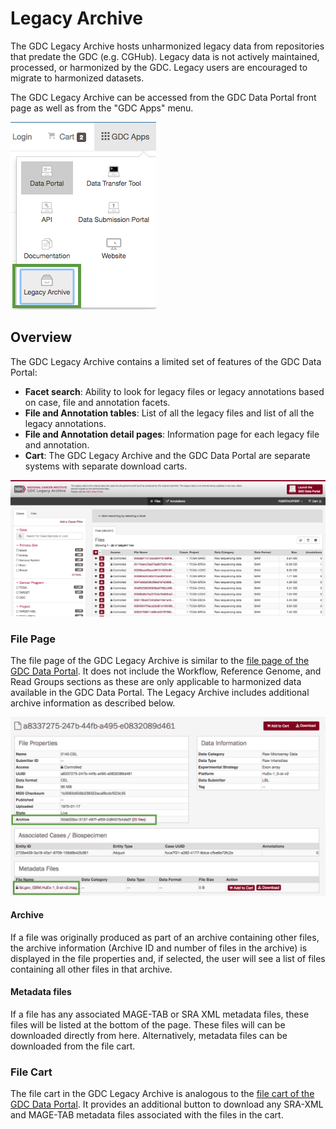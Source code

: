 # Legacy Archive

The GDC Legacy Archive hosts unharmonized legacy data from repositories that predate the GDC (e.g. CGHub). Legacy data is not actively maintained, processed, or harmonized by the GDC. Legacy users are encouraged to migrate to harmonized datasets.

The GDC Legacy Archive can be accessed from the GDC Data Portal front page as well as from the "GDC Apps" menu.

[![GDC apps archive](images/gdc-data-portal-gdc-apps-archive.png)](images/gdc-data-portal-gdc-apps-archive.png "Click to see the full image.")


## Overview

The GDC Legacy Archive contains a limited set of features of the GDC Data Portal:

* __Facet search__: Ability to look for legacy files or legacy annotations based on case, file and annotation facets.
* __File and Annotation tables__: List of all the legacy files and list of all the legacy annotations.
* __File and Annotation detail pages__: Information page for each legacy file and annotation.
* __Cart__:  The GDC Legacy Archive and the GDC Data Portal are separate systems with separate download carts.

[![Legacy Archive Portal](images/gdc-legacy-portal-home.png)](images/gdc-legacy-portal-home.png "Click to see the full image.")

### File Page

The file page of the GDC Legacy Archive is similar to the [file page of the GDC Data Portal](Repository.md#file-summary-page). It does not include the Workflow, Reference Genome, and Read Groups sections as these are only applicable to harmonized data available in the GDC Data Portal. The Legacy Archive includes additional archive information as described below.

[![Files Entity Page](images/gdc-data-portal-files-entity-page-Archive-MagTab.png)](images/gdc-data-portal-files-entity-page-Archive-MagTab.png "Click to see the full image.")

#### Archive

If a file was originally produced as part of an archive containing other files, the archive information (Archive ID and number of files in the archive) is displayed in the file properties and, if selected, the user will see a list of files containing all other files in that archive.

#### Metadata files

If a file has any associated MAGE-TAB or SRA XML metadata files, these files will be listed at the bottom of the page. These files will can be downloaded directly from here. Alternatively, metadata files can be downloaded from the file cart.

### File Cart

The file cart in the GDC Legacy Archive is analogous to the [file cart of the GDC Data Portal](Cart.md). It provides an additional button to download any SRA-XML and MAGE-TAB metadata files associated with the files in the cart.
